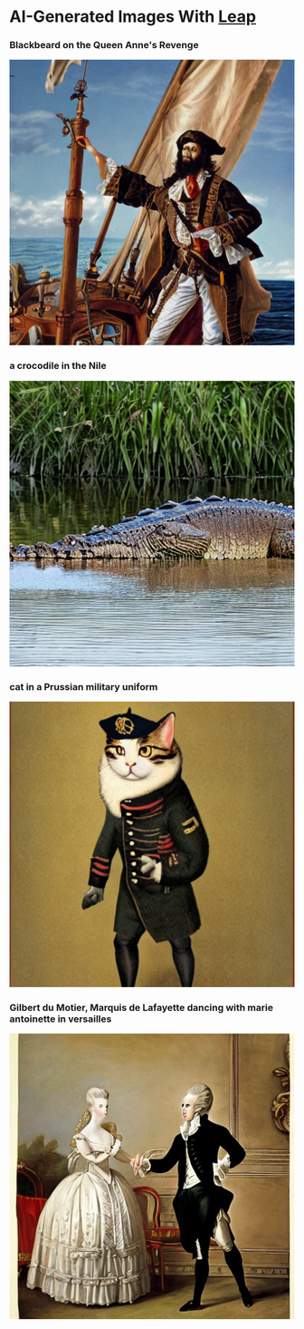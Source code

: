 # AI-Generated Images With [Leap](tryleap.ai)

### Blackbeard on the Queen Anne's Revenge
![blackbeard](AI-IMAGES/gen_images/blackBeard.png)

### a crocodile in the Nile
![croc](AI-IMAGES/gen_images/crocOnNile.png)

### cat in a Prussian military uniform
![cat](AI-IMAGES/gen_images/militaryCat.png)

### Gilbert du Motier, Marquis de Lafayette dancing with marie antoinette in versailles
![lafayette](AI-IMAGES/gen_images/layfayette.png)